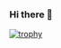 ### Hi there 👋

[![trophy](https://github-profile-trophy.vercel.app/?username=Fouadktb)](https://github.com/Fouadktb/github-profile-trophy)

<!--
**Fouadktb/Fouadktb** is a ✨ _special_ ✨ repository because its `README.md` (this file) appears on your GitHub profile.

Here are some ideas to get you started:

- 🔭 I’m currently working on ...
- 🌱 I’m currently learning ...
- 👯 I’m looking to collaborate on ...
- 🤔 I’m looking for help with ...
- 💬 Ask me about ...
- 📫 How to reach me: ...
- 😄 Pronouns: ...
- ⚡ Fun fact: ...
-->
